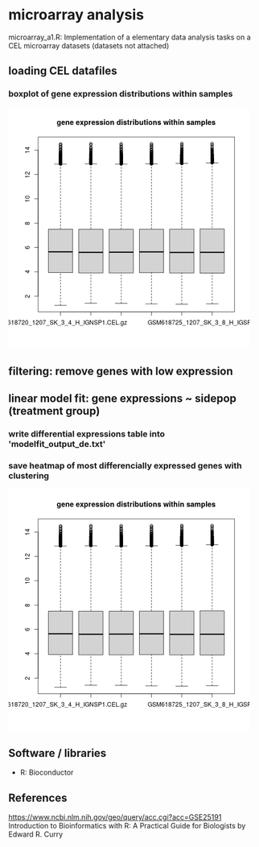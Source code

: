 # microarray analysis

microarray_a1.R: Implementation of a elementary data analysis tasks on a CEL microarray datasets
(datasets not attached)

## loading CEL datafiles

### boxplot of gene expression distributions within samples

![results](https://github.com/peterszabo77/microarray_data_analysis_1/blob/main/output/data_boxplot.png)

## filtering: remove genes with low expression

## linear model fit: gene expressions ~ sidepop (treatment group)

### write differential expressions table into 'modelfit_output_de.txt'

### save heatmap of most differencially expressed genes with clustering

![results](https://github.com/peterszabo77/microarray_data_analysis_1/blob/main/output/data_boxplot.png)

## Software / libraries

- R: Bioconductor

## References

https://www.ncbi.nlm.nih.gov/geo/query/acc.cgi?acc=GSE25191
Introduction to Bioinformatics with R: A Practical Guide for Biologists by Edward R. Curry



